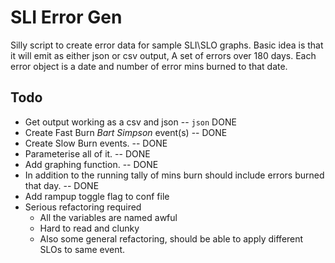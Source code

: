 # SLI Error Gen

Silly script to create error data for sample SLI\SLO graphs. Basic idea is that it will emit as either json or csv output, A set of errors over 180 days. Each error object is a date and number of error mins burned to that date.

## Todo

- Get output working as a csv and json -- `json` DONE
- Create Fast Burn _Bart Simpson_ event(s) -- DONE
- Create Slow Burn events.  -- DONE
- Parameterise all of it. -- DONE
- Add graphing function. -- DONE
- In addition to the running tally of mins burn should include errors burned that day. -- DONE
- Add rampup toggle flag to conf file
- Serious refactoring required 
  - All the variables are named awful
  - Hard to read and clunky 
  - Also some general refactoring, should be able to apply different SLOs to same event. 
